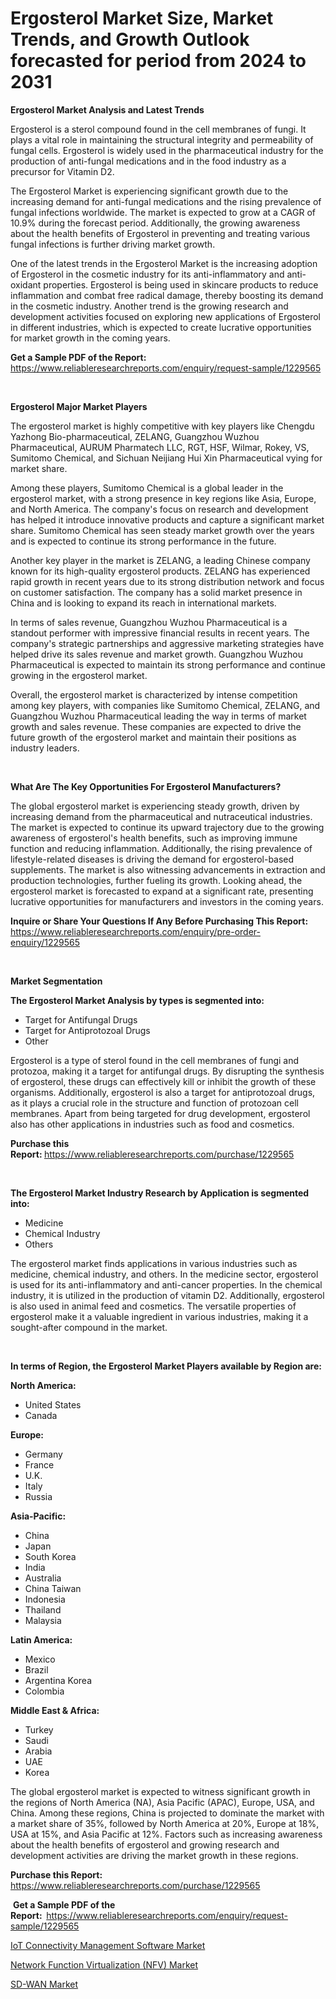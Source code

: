 <p><h1>Ergosterol Market Size, Market Trends, and Growth Outlook forecasted for period from 2024 to 2031</h1></p><p><strong>Ergosterol Market Analysis and Latest Trends</strong></p>
<p><p>Ergosterol is a sterol compound found in the cell membranes of fungi. It plays a vital role in maintaining the structural integrity and permeability of fungal cells. Ergosterol is widely used in the pharmaceutical industry for the production of anti-fungal medications and in the food industry as a precursor for Vitamin D2.</p><p>The Ergosterol Market is experiencing significant growth due to the increasing demand for anti-fungal medications and the rising prevalence of fungal infections worldwide. The market is expected to grow at a CAGR of 10.9% during the forecast period. Additionally, the growing awareness about the health benefits of Ergosterol in preventing and treating various fungal infections is further driving market growth.</p><p>One of the latest trends in the Ergosterol Market is the increasing adoption of Ergosterol in the cosmetic industry for its anti-inflammatory and anti-oxidant properties. Ergosterol is being used in skincare products to reduce inflammation and combat free radical damage, thereby boosting its demand in the cosmetic industry. Another trend is the growing research and development activities focused on exploring new applications of Ergosterol in different industries, which is expected to create lucrative opportunities for market growth in the coming years.</p></p>
<p><strong>Get a Sample PDF of the Report:&nbsp;</strong> <a href="https://www.reliableresearchreports.com/enquiry/request-sample/1229565">https://www.reliableresearchreports.com/enquiry/request-sample/1229565</a></p>
<p>&nbsp;</p>
<p><strong>Ergosterol Major Market Players</strong></p>
<p><p>The ergosterol market is highly competitive with key players like Chengdu Yazhong Bio-pharmaceutical, ZELANG, Guangzhou Wuzhou Pharmaceutical, AURUM Pharmatech LLC, RGT, HSF, Wilmar, Rokey, VS, Sumitomo Chemical, and Sichuan Neijiang Hui Xin Pharmaceutical vying for market share. </p><p>Among these players, Sumitomo Chemical is a global leader in the ergosterol market, with a strong presence in key regions like Asia, Europe, and North America. The company's focus on research and development has helped it introduce innovative products and capture a significant market share. Sumitomo Chemical has seen steady market growth over the years and is expected to continue its strong performance in the future.</p><p>Another key player in the market is ZELANG, a leading Chinese company known for its high-quality ergosterol products. ZELANG has experienced rapid growth in recent years due to its strong distribution network and focus on customer satisfaction. The company has a solid market presence in China and is looking to expand its reach in international markets.</p><p>In terms of sales revenue, Guangzhou Wuzhou Pharmaceutical is a standout performer with impressive financial results in recent years. The company's strategic partnerships and aggressive marketing strategies have helped drive its sales revenue and market growth. Guangzhou Wuzhou Pharmaceutical is expected to maintain its strong performance and continue growing in the ergosterol market.</p><p>Overall, the ergosterol market is characterized by intense competition among key players, with companies like Sumitomo Chemical, ZELANG, and Guangzhou Wuzhou Pharmaceutical leading the way in terms of market growth and sales revenue. These companies are expected to drive the future growth of the ergosterol market and maintain their positions as industry leaders.</p></p>
<p>&nbsp;</p>
<p><strong>What Are The Key Opportunities For Ergosterol Manufacturers?</strong></p>
<p><p>The global ergosterol market is experiencing steady growth, driven by increasing demand from the pharmaceutical and nutraceutical industries. The market is expected to continue its upward trajectory due to the growing awareness of ergosterol's health benefits, such as improving immune function and reducing inflammation. Additionally, the rising prevalence of lifestyle-related diseases is driving the demand for ergosterol-based supplements. The market is also witnessing advancements in extraction and production technologies, further fueling its growth. Looking ahead, the ergosterol market is forecasted to expand at a significant rate, presenting lucrative opportunities for manufacturers and investors in the coming years.</p></p>
<p><strong>Inquire or Share Your Questions If Any Before Purchasing This Report:</strong> <a href="https://www.reliableresearchreports.com/enquiry/pre-order-enquiry/1229565">https://www.reliableresearchreports.com/enquiry/pre-order-enquiry/1229565</a></p>
<p>&nbsp;</p>
<p><strong>Market Segmentation</strong></p>
<p><strong>The Ergosterol Market Analysis by types is segmented into:</strong></p>
<p><ul><li>Target for Antifungal Drugs</li><li>Target for Antiprotozoal Drugs</li><li>Other</li></ul></p>
<p><p>Ergosterol is a type of sterol found in the cell membranes of fungi and protozoa, making it a target for antifungal drugs. By disrupting the synthesis of ergosterol, these drugs can effectively kill or inhibit the growth of these organisms. Additionally, ergosterol is also a target for antiprotozoal drugs, as it plays a crucial role in the structure and function of protozoan cell membranes. Apart from being targeted for drug development, ergosterol also has other applications in industries such as food and cosmetics.</p></p>
<p><strong>Purchase this Report:&nbsp;</strong><a href="https://www.reliableresearchreports.com/purchase/1229565">https://www.reliableresearchreports.com/purchase/1229565</a></p>
<p>&nbsp;</p>
<p><strong>The Ergosterol Market Industry Research by Application is segmented into:</strong></p>
<p><ul><li>Medicine</li><li>Chemical Industry</li><li>Others</li></ul></p>
<p><p>The ergosterol market finds applications in various industries such as medicine, chemical industry, and others. In the medicine sector, ergosterol is used for its anti-inflammatory and anti-cancer properties. In the chemical industry, it is utilized in the production of vitamin D2. Additionally, ergosterol is also used in animal feed and cosmetics. The versatile properties of ergosterol make it a valuable ingredient in various industries, making it a sought-after compound in the market.</p></p>
<p>&nbsp;</p>
<p><strong>In terms of Region, the Ergosterol Market Players available by Region are:</strong></p>
<p>
    <p> <strong> North America: </strong>
        <ul>
            <li>United States</li>
            <li>Canada</li>
        </ul>
        </p> 
    <p> <strong> Europe: </strong>
        <ul>
            <li>Germany</li>
            <li>France</li>
            <li>U.K.</li>
            <li>Italy</li>
            <li>Russia</li>
        </ul>
        </p> 
    <p> <strong> Asia-Pacific: </strong>
        <ul>
            <li>China</li>
            <li>Japan</li>
            <li>South Korea</li>
            <li>India</li>
            <li>Australia</li>
            <li>China Taiwan</li>
            <li>Indonesia</li>
            <li>Thailand</li>
            <li>Malaysia</li>
        </ul>
        </p> 
    <p> <strong> Latin America: </strong>
        <ul>
            <li>Mexico</li>
            <li>Brazil</li>
            <li>Argentina Korea</li>
            <li>Colombia</li>
        </ul>
        </p> 
    <p> <strong> Middle East & Africa: </strong>
        <ul>
            <li>Turkey</li>
            <li>Saudi</li>
            <li>Arabia</li>
            <li>UAE</li>
            <li>Korea</li>
        </ul>
    </p>
    </p>
<p><p>The global ergosterol market is expected to witness significant growth in the regions of North America (NA), Asia Pacific (APAC), Europe, USA, and China. Among these regions, China is projected to dominate the market with a market share of 35%, followed by North America at 20%, Europe at 18%, USA at 15%, and Asia Pacific at 12%. Factors such as increasing awareness about the health benefits of ergosterol and growing research and development activities are driving the market growth in these regions.</p></p>
<p><strong>Purchase this Report: </strong><a href="https://www.reliableresearchreports.com/purchase/1229565">https://www.reliableresearchreports.com/purchase/1229565</a></p>
<p>&nbsp;<strong>Get a Sample PDF of the Report:&nbsp;&nbsp;</strong><a href="https://www.reliableresearchreports.com/enquiry/request-sample/1229565">https://www.reliableresearchreports.com/enquiry/request-sample/1229565</a></p>
<p><strong></strong></p>
<p><p><a href="https://view.publitas.com/reportprime-1/iot-connectivity-management-software-market-share-market-new-trends-analysis-report-by-type-by-application-by-end-use-by-region-and-segment-forecasts-2023-2030/">IoT Connectivity Management Software Market</a></p><p><a href="https://view.publitas.com/reportprime-1/network-function-virtualization-nfv-market-challenges-opportunities-and-growth-drivers-and-major-market-players-forecasted-for-period-from-2023-2030/">Network Function Virtualization (NFV) Market</a></p><p><a href="https://view.publitas.com/reportprime-1/sd-wan-market-size-and-growth-market-segmentation-regional-and-country-breakdowns-and-market-trends-for-period-from-2023-2030/">SD-WAN Market</a></p></p>